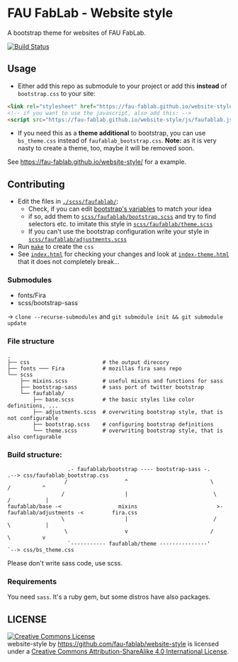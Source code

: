 FAU FabLab - Website style
==========================

A bootstrap theme for websites of FAU FabLab.

[![Build Status](https://travis-ci.org/fau-fablab/website-style.svg)](https://travis-ci.org/fau-fablab/website-style)

Usage
-----

 - Either add this repo as submodule to your project or add this **instead** of `bootstrap.css` to your site:

```html
<link rel="stylesheet" href="https://fau-fablab.github.io/website-style/css/faufablab_bootstrap.css" type="text/css" >
<!-- if you want to use the javascript, also add this: -->
<script src="https://fau-fablab.github.io/website-style/js/faufablab.js"></script>
```

 - If you need this as a **theme additional** to bootstrap, you can use `bs_theme.css` instead of `faufablab_bootstrap.css`.
   **Note:** as it is very nasty to create a theme, too, maybe it will be removed soon.

See https://fau-fablab.github.io/website-style/ for a example.

Contributing
------------

 - Edit the files in [`./scss/faufablab/`](./scss/faufablab):
   - Check, if you can edit [bootstrap's variables](https://getbootstrap.com/customize/#less-variables) to match your idea
   - if so, add them to [`scss/faufablab/bootstrap.scss`](scss/faufablab/bootstrap.scss) and try to find selectors etc. to imitate this style in [`scss/faufablab/theme.scss`](scss/faufablab/theme.scss)
   - If you can't use the bootstrap configuration write your style in [`scss/faufablab/adjustments.scss`](scss/faufablab/adjustments.scss)
 - Run [`make`](Makefile) to create the `css`
 - See [`index.html`](index.html) for checking your changes and look at [`index-theme.html`](index-theme.html) that it does not completely break...

### Submodules

 - fonts/Fira
 - scss/bootstrap-sass

-> `clone --recurse-submodules` and `git submodule init && git submodule update`

### File structure

```tree
.
├── css                       # the output direcory
├── fonts ─── Fira            # mozillas fira sans repo
└── scss
    ├── mixins.scss           # useful mixins and functions for sass
    ├── bootstrap-sass        # sass port of twitter bootstrap
    └── faufablab/
        ├── base.scss         # the basic styles like color definitions, ...
        ├── adjustments.scss  # overwriting bootstrap style, that is not configurable
        ├── bootstrap.scss    # configuring bootstrap definitions
        └── theme.scss        # overwriting bootstrap style, that is also configurable
```

### Build structure:

```
                   .- faufablab/bootstrap ---- bootstrap-sass -.                               .--> css/faufablab_bootstrap.css
                  /                  ^                          \                             /          ^ 
                 /                   |                           \                           /           |
faufablab/base -<                  mixins                         >- faufablab/adjustments -<         fira.css
                 \                   |                           /                           \           |
                  \                  v                          /                             \          v
                   `----------- faufablab/theme ---------------'                               `--> css/bs_theme.css
```

Please don't write sass code, use scss.

### Requirements

You need `sass`. It's a ruby gem, but some distros have also packages.

LICENSE
-------
<a rel="license" href="http://creativecommons.org/licenses/by-sa/4.0/"><img alt="Creative Commons License" style="border-width:0" src="https://i.creativecommons.org/l/by-sa/4.0/88x31.png" /></a><br /><span xmlns:dct="http://purl.org/dc/terms/" property="dct:title">website-style</span> by <a xmlns:cc="http://creativecommons.org/ns#" href="https://github.com/fau-fablab/website-style" property="cc:attributionName" rel="cc:attributionURL">https://github.com/fau-fablab/website-style</a> is licensed under a <a rel="license" href="http://creativecommons.org/licenses/by-sa/4.0/">Creative Commons Attribution-ShareAlike 4.0 International License</a>.
